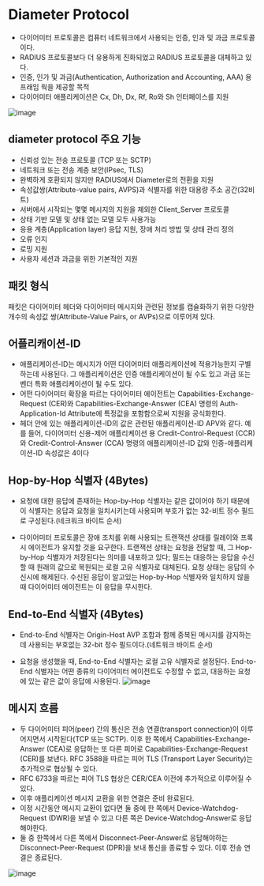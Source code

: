 # Diameter Protocol

- 다이어미터 프로토콜은 컴퓨터 네트워크에서 사용되는 인증, 인과 및 과금 프로토콜이다.
- RADIUS 프로토콜보다 더 유용하게 진화되었고 RADIUS 프로토콜을 대체하고 있다.
- 인증, 인가 및 과금(Authentication, Authorization and Accounting, AAA) 용 프래임 웍을 제공할 목적
- 다이어미터 애플리케이션은 Cx, Dh, Dx, Rf, Ro와 Sh 인터페이스를 지원

![image](https://user-images.githubusercontent.com/65120581/129839392-c656bec9-4a9d-489d-b2df-5a89b007154b.png)

## diameter protocol 주요 기능
- 신뢰성 있는 전송 프로토콜 (TCP 또는 SCTP)
- 네트워크 또는 전송 계층 보안(IPsec, TLS)
- 완벽하게 호환되지 않지만 RADIUS에서 Diameter로의 전환을 지원
- 속성값쌍(Attribute-value pairs, AVPS)과 식별자를 위한 대용량 주소 공간(32비트)
- 서버에서 시작되는 몇몇 메시지의 지원을 제외한 Client_Server 프로토콜
- 상태 기반 모델 및 상태 없는 모델 모두 사용가능
- 응용 계층(Application layer) 응답 지원, 장애 처리 방법 및 상태 관리 정의
- 오류 인지
- 로밍 지원
- 사용자 세션과 과금을 위한 기본적인 지원

## 패킷 형식
패킷은 다이어미터 헤더와 다이어미터 메시지와 관련된 정보를 캡슐화하기 위한 다양한 개수의 속성값 쌍(Attribute-Value Pairs, or AVPs)으로 이루어져 있다.


## 어플리캐이션-ID
- 애플리케이션-ID는 메시지가 어떤 다이어미터 애플리케이션에 적용가능한지 구별하는데 사용된다. 그 애플리케이션은 인증 애플리케이션이 될 수도 있고 과금 또는 벤더 특화 애플리케이션이 될 수도 있다.
- 어떤 다이어미터 확장을 따르는 다이어미터 에이전트는 Capabilities-Exchange-Request (CER)와 Capabilities-Exchange-Answer (CEA) 명령의 Auth-Application-Id Attribute에 특정값을 포함함으로써 지원을 공식화한다.
- 헤더 안에 있는 애플리케이션-ID의 값은 관련된 애플리케이션-ID APV와 같다. 예를 들어, 다이어미터 신용-제어 애플리케이션 용 Credit-Control-Request (CCR) 와 Credit-Control-Answer (CCA) 명령의 애플리케이션-ID 값와 인증-애플리케이션-ID 속성값은 4이다

## Hop-by-Hop 식별자 (4Bytes)
- 요청에 대한 응답에 존재하는 Hop-by-Hop 식별자는 같은 값이어야 하기 때문에 이 식별자는 응답과 요청을 일치시키는데 사용되며 부호가 없는 32-비트 정수 필드로 구성된다.(네크워크 바이트 순서)

- 다이어미터 프로토콜은 장애 조치를 위해 사용되는 트랜잭션 상태를 릴레이와 프록시 에이전트가 유지할 것을 요구한다. 트랜잭션 상태는 요청을 전달할 때, 그 Hop-by-Hop 식별자가 저장된다는 의미를 내포하고 있다; 필드는 대응하는 응답을 수신 할 때 원래의 값으로 복원되는 로컬 고유 식별자로 대체된다. 요청 상태는 응답의 수신시에 해제된다. 수신된 응답이 알고있는 Hop-by-Hop 식별자와 일치하지 않을 때 다이어미터 에이전트는 이 응답을 무시한다.

## End-to-End 식별자 (4Bytes)
- End-to-End 식별자는 Origin-Host AVP 조합과 함께 중복된 메시지를 감지하는데 사용되는 부호없는 32-bit 정수 필드이다.(네트워크 바이트 순서)

- 요청을 생성했을 때, End-to-End 식별자는 로컬 고유 식별자로 설정된다. End-to-End 식별자는 어떤 종류의 다이어미터 에이전트도 수정할 수 없고, 대응하는 요청에 있는 같은 값이 응답에 사용된다.
![image](https://user-images.githubusercontent.com/65120581/129839416-cbe8c11e-c7f3-4332-a84b-df127030ef81.png)

 
## 메시지 흐름
- 두 다이어미터 피어(peer) 간의 통신은 전송 연결(transport connection)이 이루어지면서 시작된다(TCP 또는 SCTP). 이후 한 쪽에서 Capabilities-Exchange-Answer (CEA)로 응답하는 또 다른 피어로 Capabilities-Exchange-Request (CER)를 보낸다. RFC 3588을 따르는 피어 TLS (Transport Layer Security)는 추가적으로 협상될 수 있다. 
- RFC 6733을 따르는 피어 TLS 협상은 CER/CEA 이전에 추가적으로 이루어질 수 있다.
- 이후 애플리케이션 메시지 교환을 위한 연결은 준비 완료된다.
- 이정 시간동안 메시지 교환이 없다면 둘 중에 한 쪽에서 Device-Watchdog-Request (DWR)을 보낼 수 있고 다른 쪽은 Device-Watchdog-Answer로 응답해야한다.
- 둘 중 한쪽에서 다른 쪽에서 Disconnect-Peer-Answer로 응답해야하는 Disconnect-Peer-Request (DPR)을 보내 통신을 종료할 수 있다. 이후 전송 연결은 종료된다.

![image](https://user-images.githubusercontent.com/65120581/129839992-e5f6e3b6-60e6-49f6-a441-19b871f438fb.png)

